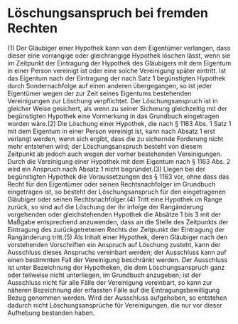 # Löschungsanspruch bei fremden Rechten

(1) Der Gläubiger einer Hypothek kann von dem Eigentümer verlangen, dass dieser eine vorrangige oder gleichrangige Hypothek löschen lässt, wenn sie im Zeitpunkt der Eintragung der Hypothek des Gläubigers mit dem Eigentum in einer Person vereinigt ist oder eine solche Vereinigung später eintritt. Ist das Eigentum nach der Eintragung der nach Satz 1 begünstigten Hypothek durch Sondernachfolge auf einen anderen übergegangen, so ist jeder Eigentümer wegen der zur Zeit seines Eigentums bestehenden Vereinigungen zur Löschung verpflichtet. Der Löschungsanspruch ist in gleicher Weise gesichert, als wenn zu seiner Sicherung gleichzeitig mit der begünstigten Hypothek eine Vormerkung in das Grundbuch eingetragen worden wäre.(2) Die Löschung einer Hypothek, die nach § 1163 Abs. 1 Satz 1 mit dem Eigentum in einer Person vereinigt ist, kann nach Absatz 1 erst verlangt werden, wenn sich ergibt, dass die zu sichernde Forderung nicht mehr entstehen wird; der Löschungsanspruch besteht von diesem Zeitpunkt ab jedoch auch wegen der vorher bestehenden Vereinigungen. Durch die Vereinigung einer Hypothek mit dem Eigentum nach § 1163 Abs. 2 wird ein Anspruch nach Absatz 1 nicht begründet.(3) Liegen bei der begünstigten Hypothek die Voraussetzungen des § 1163 vor, ohne dass das Recht für den Eigentümer oder seinen Rechtsnachfolger im Grundbuch eingetragen ist, so besteht der Löschungsanspruch für den eingetragenen Gläubiger oder seinen Rechtsnachfolger.(4) Tritt eine Hypothek im Range zurück, so sind auf die Löschung der ihr infolge der Rangänderung vorgehenden oder gleichstehenden Hypothek die Absätze 1 bis 3 mit der Maßgabe entsprechend anzuwenden, dass an die Stelle des Zeitpunkts der Eintragung des zurückgetretenen Rechts der Zeitpunkt der Eintragung der Rangänderung tritt.(5) Als Inhalt einer Hypothek, deren Gläubiger nach den vorstehenden Vorschriften ein Anspruch auf Löschung zusteht, kann der Ausschluss dieses Anspruchs vereinbart werden; der Ausschluss kann auf einen bestimmten Fall der Vereinigung beschränkt werden. Der Ausschluss ist unter Bezeichnung der Hypotheken, die dem Löschungsanspruch ganz oder teilweise nicht unterliegen, im Grundbuch anzugeben; ist der Ausschluss nicht für alle Fälle der Vereinigung vereinbart, so kann zur näheren Bezeichnung der erfassten Fälle auf die Eintragungsbewilligung Bezug genommen werden. Wird der Ausschluss aufgehoben, so entstehen dadurch nicht Löschungsansprüche für Vereinigungen, die nur vor dieser Aufhebung bestanden haben. 

